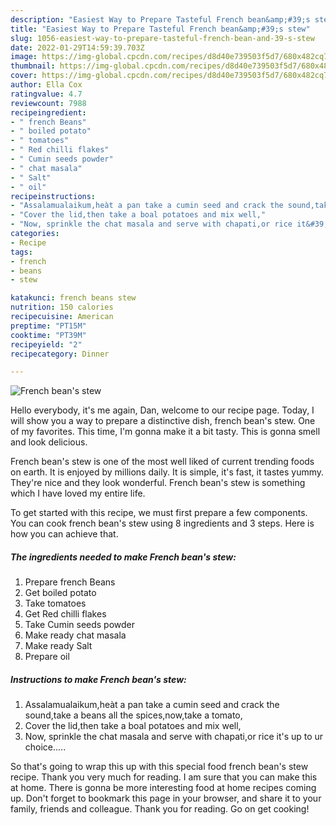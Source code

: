 ```yaml
---
description: "Easiest Way to Prepare Tasteful French bean&amp;#39;s stew"
title: "Easiest Way to Prepare Tasteful French bean&amp;#39;s stew"
slug: 1056-easiest-way-to-prepare-tasteful-french-bean-and-39-s-stew
date: 2022-01-29T14:59:39.703Z
image: https://img-global.cpcdn.com/recipes/d8d40e739503f5d7/680x482cq70/french-beans-stew-recipe-main-photo.jpg
thumbnail: https://img-global.cpcdn.com/recipes/d8d40e739503f5d7/680x482cq70/french-beans-stew-recipe-main-photo.jpg
cover: https://img-global.cpcdn.com/recipes/d8d40e739503f5d7/680x482cq70/french-beans-stew-recipe-main-photo.jpg
author: Ella Cox
ratingvalue: 4.7
reviewcount: 7988
recipeingredient:
- " french Beans"
- " boiled potato"
- " tomatoes"
- " Red chilli flakes"
- " Cumin seeds powder"
- " chat masala"
- " Salt"
- " oil"
recipeinstructions:
- "Assalamualaikum,heàt a pan take a cumin seed and crack the sound,take a beans all the spices,now,take a tomato,"
- "Cover the lid,then take a boal potatoes and mix well,"
- "Now, sprinkle the chat masala and serve with chapati,or rice it&#39;s up to ur choice....."
categories:
- Recipe
tags:
- french
- beans
- stew

katakunci: french beans stew 
nutrition: 150 calories
recipecuisine: American
preptime: "PT15M"
cooktime: "PT39M"
recipeyield: "2"
recipecategory: Dinner

---
```



![French bean&#39;s stew](https://img-global.cpcdn.com/recipes/d8d40e739503f5d7/680x482cq70/french-beans-stew-recipe-main-photo.jpg)

Hello everybody, it's me again, Dan, welcome to our recipe page. Today, I will show you a way to prepare a distinctive dish, french bean&#39;s stew. One of my favorites. This time, I'm gonna make it a bit tasty. This is gonna smell and look delicious.



French bean&#39;s stew is one of the most well liked of current trending foods on earth. It is enjoyed by millions daily. It is simple, it's fast, it tastes yummy. They're nice and they look wonderful. French bean&#39;s stew is something which I have loved my entire life.


To get started with this recipe, we must first prepare a few components. You can cook french bean&#39;s stew using 8 ingredients and 3 steps. Here is how you can achieve that.

<!--inarticleads1-->

##### The ingredients needed to make French bean&#39;s stew:

1. Prepare  french Beans
1. Get  boiled potato
1. Take  tomatoes
1. Get  Red chilli flakes
1. Take  Cumin seeds powder
1. Make ready  chat masala
1. Make ready  Salt
1. Prepare  oil




<!--inarticleads2-->

##### Instructions to make French bean&#39;s stew:

1. Assalamualaikum,heàt a pan take a cumin seed and crack the sound,take a beans all the spices,now,take a tomato,
1. Cover the lid,then take a boal potatoes and mix well,
1. Now, sprinkle the chat masala and serve with chapati,or rice it&#39;s up to ur choice.....




So that's going to wrap this up with this special food french bean&#39;s stew recipe. Thank you very much for reading. I am sure that you can make this at home. There is gonna be more interesting food at home recipes coming up. Don't forget to bookmark this page in your browser, and share it to your family, friends and colleague. Thank you for reading. Go on get cooking!
